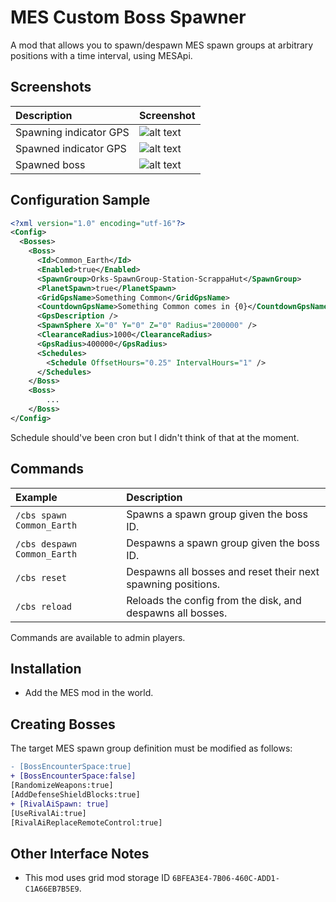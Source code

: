 # MES Custom Boss Spawner

A mod that allows you to spawn/despawn MES spawn groups at arbitrary positions with a time interval, using MESApi. 

## Screenshots

|Description|Screenshot|
|:--|:--|
|Spawning indicator GPS|![alt text](README/spawning.png)|
|Spawned indicator GPS|![alt text](README/spawned.png)|
|Spawned boss|![alt text](README/grid.png)|

## Configuration Sample

```xml
<?xml version="1.0" encoding="utf-16"?>
<Config>
  <Bosses>
    <Boss>
      <Id>Common_Earth</Id>
      <Enabled>true</Enabled>
      <SpawnGroup>Orks-SpawnGroup-Station-ScrappaHut</SpawnGroup>
      <PlanetSpawn>true</PlanetSpawn>
      <GridGpsName>Something Common</GridGpsName>
      <CountdownGpsName>Something Common comes in {0}</CountdownGpsName>
      <GpsDescription />
      <SpawnSphere X="0" Y="0" Z="0" Radius="200000" />
      <ClearanceRadius>1000</ClearanceRadius>
      <GpsRadius>400000</GpsRadius>
      <Schedules>
        <Schedule OffsetHours="0.25" IntervalHours="1" />
      </Schedules>
    </Boss>
    <Boss>
        ...
    </Boss>
</Config>
```

Schedule should've been cron but I didn't think of that at the moment.

## Commands

|Example|Description|
|:--|:--|
|`/cbs spawn Common_Earth`|Spawns a spawn group given the boss ID.|
|`/cbs despawn Common_Earth`|Despawns a spawn group given the boss ID.|
|`/cbs reset`|Despawns all bosses and reset their next spawning positions.|
|`/cbs reload`|Reloads the config from the disk, and despawns all bosses.|

Commands are available to admin players.

## Installation

- Add the MES mod in the world.

## Creating Bosses

The target MES spawn group definition must be modified as follows:

```diff
- [BossEncounterSpace:true]
+ [BossEncounterSpace:false]
[RandomizeWeapons:true]
[AddDefenseShieldBlocks:true]
+ [RivalAiSpawn: true]
[UseRivalAi:true]
[RivalAiReplaceRemoteControl:true]
```

## Other Interface Notes

- This mod uses grid mod storage ID `6BFEA3E4-7B06-460C-ADD1-C1A66EB7B5E9`.